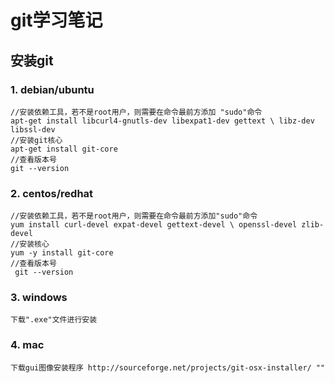 # git学习笔记
## 安装git
### 1. debian/ubuntu
    //安装依赖工具，若不是root用户，则需要在命令最前方添加 "sudo"命令 
    apt-get install libcurl4-gnutls-dev libexpat1-dev gettext \ libz-dev libssl-dev   
    //安装git核心 
    apt-get install git-core   
    //查看版本号
    git --version       
### 2. centos/redhat
    //安装依赖工具，若不是root用户，则需要在命令最前方添加"sudo"命令     
    yum install curl-devel expat-devel gettext-devel \ openssl-devel zlib-devel 
    //安装核心   
    yum -y install git-core  
    //查看版本号         
     git --version      
### 3. windows
    下载".exe"文件进行安装
### 4. mac
    下载gui图像安装程序 http://sourceforge.net/projects/git-osx-installer/ ""
